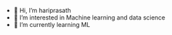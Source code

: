 - 👋 Hi, I’m hariprasath
- 👀 I’m interested in Machine learning and data science
- 🌱 I’m currently learning ML


<!---
hariprasath28AI/hariprasath28AI is a ✨ special ✨ repository because its `README.md` (this file) appears on your GitHub profile.
You can click the Preview link to take a look at your changes.
--->

